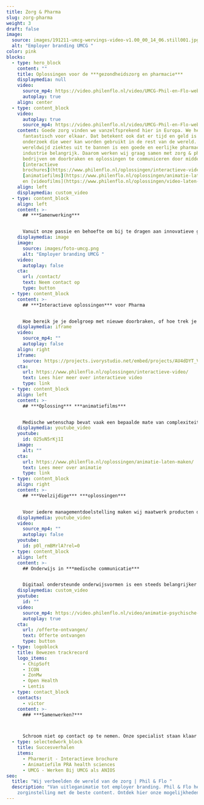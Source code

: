 ```yaml
---
title: Zorg & Pharma
slug: zorg-pharma
weight: 3
draft: false
image:
  source: images/191211-umcg-wervings-video-v1.00_00_14_06.still001.jpg
  alt: "Employer branding UMCG "
color: pink
blocks:
  - type: hero_block
    content: ""
    title: Oplossingen voor de ***gezondheidszorg en pharmacie***
    displaymedia: null
    video:
      source_mp4: https://video.philenflo.nl/video/UMCG-Phil-en-Flo-website-source.mp4
      autoplay: true
    align: center
  - type: content_block
    video:
      autoplay: true
      source_mp4: https://video.philenflo.nl/video/UMCG-Phil-en-Flo-website-source.mp4
    content: Goede zorg vinden we vanzelfsprekend hier in Europa. We hebben het hier
      fantastisch voor elkaar. Dat betekent ook dat er tijd en geld is voor
      onderzoek die weer kan worden gebruikt in de rest van de wereld. Om
      wereldwijd ziektes uit te bannen is een goede en eerlijke pharmaceutische
      industrie belangrijk. Daarom werken wij graag samen met zorg & pharma
      bedrijven om doorbraken en oplossingen te communiceren door middel van
      [interactieve
      brochures](https://www.philenflo.nl/oplossingen/interactieve-video/),
      [animatiefilms](https://www.philenflo.nl/oplossingen/animatie-laten-maken/)
      en [videofilms](https://www.philenflo.nl/oplossingen/video-laten-maken/).
    align: left
    displaymedia: custom_video
  - type: content_block
    align: left
    content: >-
      ## ***Samenwerking***


      Vanuit onze passie en behoefte om bij te dragen aan innovatieve gezondheidszorg proberen wij dagelijks weer te excelleren. Of wij beter zijn dan onze concurrenten? Geen idee, wij focussen ons puur om elke dag beter te worden in ons eigen werk. Dat doen wij door middel van een plezierige samenwerking, waarin wij vanuit intrinsieke motivatie willen weten wat jij wilt vertellen. Wij willen je begrijpen en met jouw boodschap impact maken op het gebied van gezondheid en welzijn.
    displaymedia: image
    image:
      source: images/foto-umcg.png
      alt: "Employer branding UMCG "
    video:
      autoplay: false
    cta:
      url: /contact/
      text: Neem contact op
      type: button
  - type: content_block
    content: >-
      ## ***Interactieve oplossingen*** voor Pharma


      Hoe bereik je je doelgroep met nieuwe doorbraken, of hoe trek je nieuwe sponsors aan? Met een interactieve en intuïtieve brochure van Phil & Flo. Het belang van farmaceutische bedrijven met ethische doelstellingen en ethische managementdoelen is in ieders belang. Daarom is ons team bereid om jou te helpen bij het produceren van marketing middelen die impact maken bij je doelgroep. Bekijk deze interactieve brochure van Pharmerit (Open Health) hiernaast.
    displaymedia: iframe
    video:
      source_mp4: ""
      autoplay: false
    align: right
    iframe:
      source: https://projects.ivorystudio.net/embed/projects/AU4dDYT_VFMk
    cta:
      url: https://www.philenflo.nl/oplossingen/interactieve-video/
      text: Lees hier meer over interactieve video
      type: link
  - type: content_block
    align: left
    content: >-
      ## ***Oplossing*** ***animatiefilms***


      Medische wetenschap bevat vaak een bepaalde mate van complexiteit. Wij bieden de vertaalslag om complexe materie op een laagdrempelige manier inzichtelijk maken. Op deze manier helpen wij jou om innovatie te accelereren. Animatie biedt een enorm krachtig communicatiemiddel, of dit nu om patiëntcommunicatie, uitleg over een doorbraak, of het overtuigen van behandelaren gaat. Samen met jou creëren we een naadloos aansluitende stijl en script om de gewenste impact te bereiken. Dit gieten we in een passende stijl om jouw communicatiedoelstelling te behalen.
    displaymedia: youtube_video
    youtube:
      id: O25uN5rKj1I
    image:
      alt: ""
    cta:
      url: https://www.philenflo.nl/oplossingen/animatie-laten-maken/
      text: Lees meer over animatie
      type: link
  - type: content_block
    align: right
    content: >-
      ## ***Veelzijdige*** ***oplossingen***


      Voor iedere managementdoelstelling maken wij maatwerk producten die effectief bijdragen aan het behalen hiervan. Iedere doelstelling vergt namelijk een andere aanpak. Wil jij je doelgroep op een educatieve manier informeren? Wil jij je doelgroep op ongeëvenaarde wijze service bieden? Ons multidisciplinaire team heeft naast het vermogen om strategisch mee te denken, het vermogen om volledig in huis maatwerk te leveren.
    displaymedia: youtube_video
    video:
      source_mp4: ""
      autoplay: false
    youtube:
      id: p0l_rmBMrlA?rel=0
  - type: content_block
    align: left
    content: >-
      ## Onderwijs in ***medische communicatie***


      Digitaal ondersteunde onderwijsvormen is een steeds belangrijker thema in de medische wereld. De kracht van visuele middelen wordt steeds duidelijker en bij de juiste inzet wordt dit effectief ingezet. Met onze maatwerk oplossingen kunnen medische communicatiespecialisten het beste medisch onderwijs bieden aan hun medewerkers, patiënten en cliënten.
    displaymedia: custom_video
    youtube:
      id: ""
    video:
      source_mp4: https://video.philenflo.nl/video/animatie-psychische-zorg.mp4
      autoplay: true
    cta:
      url: /offerte-ontvangen/
      text: Offerte ontvangen
      type: button
  - type: logoblock
    title: Bewezen trackrecord
    logo_items:
      - ChipSoft
      - ICON
      - ZonMw
      - Open Health
      - Lentis
  - type: contact_block
    contacts:
      - victor
    content: >-
      ### ***Samenwerken?***



      Schroom niet op contact op te nemen. Onze specialist staan klaar om vrijblijvend te sparren over jouw communicatie uitdagingen!
  - type: selectedwork_block
    title: Succesverhalen
    items:
      - Pharmerit - Interactieve brochure
      - Animatiefilm PRA health sciences
      - UMCG - Werken Bij UMCG als ANIOS
seo:
  title: "Wij verbeelden de wereld van de zorg | Phil & Flo "
  description: "Van uitleganimatie tot employer branding. Phil & Flo helpt jouw
    zorginstelling met de beste content. Ontdek hier onze mogelijkheden. "
---
```

